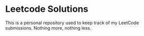 # Leetcode Solutions

This is a personal repository used to keep track of my LeetCode submissions. Nothing more, nothing less.
